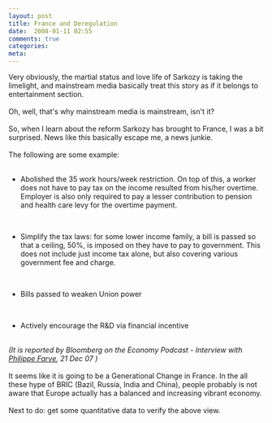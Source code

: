 ```yaml
---
layout: post
title: France and Deregulation
date:  2008-01-11 02:55
comments: true
categories:
meta: 
---
```

Very obviously, the martial status and love life of Sarkozy is taking the limelight, and mainstream media basically treat this story as if it belongs to entertainment section.<br /><br />Oh, well, that's why mainstream media is mainstream, isn't it?<br /><br />So, when I learn about the reform Sarkozy has brought to France, I was a bit surprised. News like this basically escape me, a news junkie.<br /><br />The following are some example:<br /><br /><ul><li>Abolished the 35 work hours/week restriction. On top of this, a worker does not have to pay tax on the income resulted from his/her overtime. Employer is also only required to pay a lesser contribution to pension and health care levy for the overtime payment.</li></ul><br /><ul><li>Simplify the tax laws: for some lower income family, a bill is passed so that a ceiling, 50%, is imposed on they have to pay to government. This does not include just income tax alone, but also covering various government fee and charge.</li></ul><br /><ul><li>Bills passed to weaken Union power</li></ul><br /><ul><li>Actively encourage the R&amp;D via financial incentive</li></ul><br /><span style="font-style: italic;">(It is reported by </span><span style="font-style: italic;">Bloomberg on the Economy</span><span style="font-style: italic;"> Podcast - Interview with </span><a style="font-style: italic;" href="http://media.bloomberg.com/bb/avfile/BBRECON/vrs30YCrvv3s.mp3">Philippe Farve</a><span style="font-style: italic;">, 21 Dec 07 )</span><br /><br />It seems like it is going to be a Generational Change in France. In the all these hype of BRIC (Bazil, Russia, India and China), people probably is not aware that Europe actually has a balanced and increasing vibrant economy.<br /><br />Next to do: get some quantitative data to verify the above view.